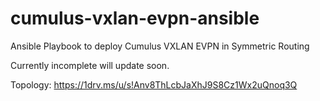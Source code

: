 # cumulus-vxlan-evpn-ansible
Ansible Playbook to deploy Cumulus VXLAN EVPN in Symmetric Routing

Currently incomplete will update soon.

Topology: https://1drv.ms/u/s!Anv8ThLcbJaXhJ9S8Cz1Wx2uQnoq3Q


